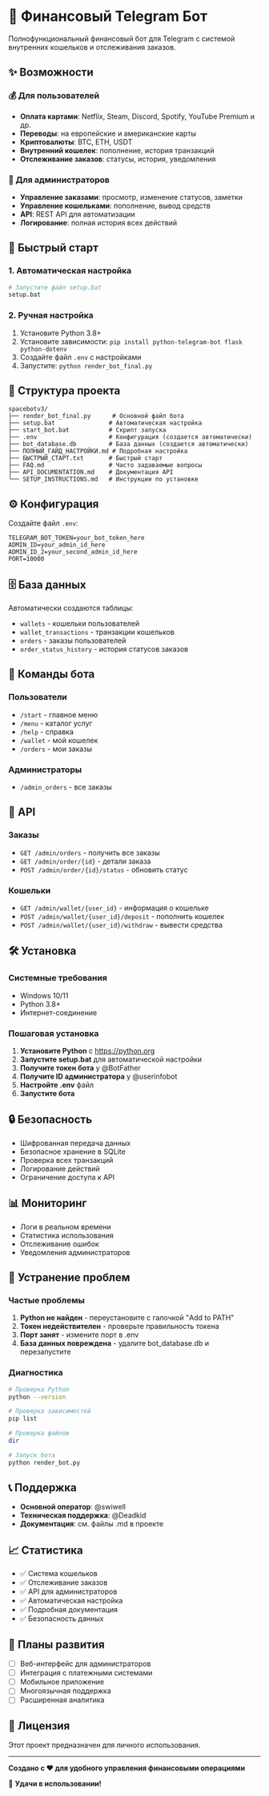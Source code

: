 # 🤖 Финансовый Telegram Бот

Полнофункциональный финансовый бот для Telegram с системой внутренних кошельков и отслеживания заказов.

## ✨ Возможности

### 💰 Для пользователей
- **Оплата картами**: Netflix, Steam, Discord, Spotify, YouTube Premium и др.
- **Переводы**: на европейские и американские карты
- **Криптовалюты**: BTC, ETH, USDT
- **Внутренний кошелек**: пополнение, история транзакций
- **Отслеживание заказов**: статусы, история, уведомления

### 🔧 Для администраторов
- **Управление заказами**: просмотр, изменение статусов, заметки
- **Управление кошельками**: пополнение, вывод средств
- **API**: REST API для автоматизации
- **Логирование**: полная история всех действий

## 🚀 Быстрый старт

### 1. Автоматическая настройка
```bash
# Запустите файл setup.bat
setup.bat
```

### 2. Ручная настройка
1. Установите Python 3.8+
2. Установите зависимости: `pip install python-telegram-bot flask python-dotenv`
3. Создайте файл `.env` с настройками
4. Запустите: `python render_bot_final.py`

## 📁 Структура проекта

```
spacebotv3/
├── render_bot_final.py      # Основной файл бота
├── setup.bat               # Автоматическая настройка
├── start_bot.bat           # Скрипт запуска
├── .env                    # Конфигурация (создается автоматически)
├── bot_database.db         # База данных (создается автоматически)
├── ПОЛНЫЙ_ГАЙД_НАСТРОЙКИ.md # Подробная настройка
├── БЫСТРЫЙ_СТАРТ.txt       # Быстрый старт
├── FAQ.md                  # Часто задаваемые вопросы
├── API_DOCUMENTATION.md    # Документация API
└── SETUP_INSTRUCTIONS.md   # Инструкции по установке
```

## ⚙️ Конфигурация

Создайте файл `.env`:
```env
TELEGRAM_BOT_TOKEN=your_bot_token_here
ADMIN_ID=your_admin_id_here
ADMIN_ID_2=your_second_admin_id_here
PORT=10000
```

## 🗄️ База данных

Автоматически создаются таблицы:
- `wallets` - кошельки пользователей
- `wallet_transactions` - транзакции кошельков
- `orders` - заказы пользователей
- `order_status_history` - история статусов заказов

## 📱 Команды бота

### Пользователи
- `/start` - главное меню
- `/menu` - каталог услуг
- `/help` - справка
- `/wallet` - мой кошелек
- `/orders` - мои заказы

### Администраторы
- `/admin_orders` - все заказы

## 🔌 API

### Заказы
- `GET /admin/orders` - получить все заказы
- `GET /admin/order/{id}` - детали заказа
- `POST /admin/order/{id}/status` - обновить статус

### Кошельки
- `GET /admin/wallet/{user_id}` - информация о кошельке
- `POST /admin/wallet/{user_id}/deposit` - пополнить кошелек
- `POST /admin/wallet/{user_id}/withdraw` - вывести средства

## 🛠️ Установка

### Системные требования
- Windows 10/11
- Python 3.8+
- Интернет-соединение

### Пошаговая установка
1. **Установите Python** с https://python.org
2. **Запустите setup.bat** для автоматической настройки
3. **Получите токен бота** у @BotFather
4. **Получите ID администратора** у @userinfobot
5. **Настройте .env** файл
6. **Запустите бота**

## 🔒 Безопасность

- Шифрованная передача данных
- Безопасное хранение в SQLite
- Проверка всех транзакций
- Логирование действий
- Ограничение доступа к API

## 📊 Мониторинг

- Логи в реальном времени
- Статистика использования
- Отслеживание ошибок
- Уведомления администраторов

## 🚨 Устранение проблем

### Частые проблемы
1. **Python не найден** - переустановите с галочкой "Add to PATH"
2. **Токен недействителен** - проверьте правильность токена
3. **Порт занят** - измените порт в .env
4. **База данных повреждена** - удалите bot_database.db и перезапустите

### Диагностика
```bash
# Проверка Python
python --version

# Проверка зависимостей
pip list

# Проверка файлов
dir

# Запуск бота
python render_bot.py
```

## 📞 Поддержка

- **Основной оператор**: @swiwell
- **Техническая поддержка**: @Deadkid
- **Документация**: см. файлы .md в проекте

## 📈 Статистика

- ✅ Система кошельков
- ✅ Отслеживание заказов
- ✅ API для администраторов
- ✅ Автоматическая настройка
- ✅ Подробная документация
- ✅ Безопасность данных

## 🎯 Планы развития

- [ ] Веб-интерфейс для администраторов
- [ ] Интеграция с платежными системами
- [ ] Мобильное приложение
- [ ] Многоязычная поддержка
- [ ] Расширенная аналитика

## 📄 Лицензия

Этот проект предназначен для личного использования.

---

**Создано с ❤️ для удобного управления финансовыми операциями**

🚀 **Удачи в использовании!**
